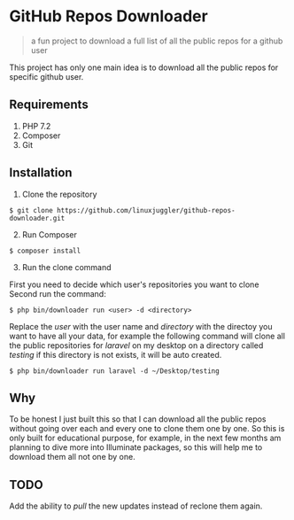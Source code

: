 # GitHub Repos Downloader
> a fun project to download a full list of all the public repos for a github user

This project has only one main idea is to download all the public repos for specific github user.

## Requirements
1. PHP 7.2
1. Composer
1. Git

## Installation

1. Clone the repository

```
$ git clone https://github.com/linuxjuggler/github-repos-downloader.git
```

2. Run Composer

```
$ composer install
```

3. Run the clone command

First you need to decide which user's repositories you want to clone
Second run the command:

```
$ php bin/downloader run <user> -d <directory>
```

Replace the _user_ with the user name and _directory_ with the directoy you want to have all your data,
for example the following command will clone all the public repositories for *laravel* on my desktop on a directory called *testing*
if this directory is not exists, it will be auto created.

```
$ php bin/downloader run laravel -d ~/Desktop/testing
```

## Why

To be honest I just built this so that I can download all the public repos without going 
over each and every one to clone them one by one.
So this is only built for educational purpose, for example, in the next few months am planning to dive more into Illuminate 
packages, so this will help me to download them all not one by one.

## TODO

Add the ability to _pull_ the new updates instead of reclone them again.
